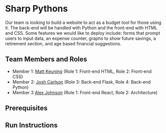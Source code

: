 # Sharp Pythons

Our team is looking to build a website to act as a budget tool for those using it. The back-end will be handled with Python and the front-end with HTML and CSS. Some features we would like to deploy include: forms that prompt users to input data, an expense counter, graphs to show future savings, a retirement section, and age based financial suggestions.  

## Team Members and Roles

* Member 1: [Matt Keuning](https://github.com/MattKeuning/CIS350-HW2-KEUNING) (Role 1: Front-end HTML, Role 2: Front-end CSS)
* Member 2: [Josh Carlson](https://github.com/Josh-Carlson24391/CIS350-HW2-Carlson/blob/main/README.md) (Role 3: Back-end Flask, Role 4: Back-end Python)
* Member 3 [Alex Johnson](https://github.com/johnsas5/CIS350-HW2-Johnson) (Role 1: Front-end React, Role 2: Architecture)

## Prerequisites

## Run Instructions
